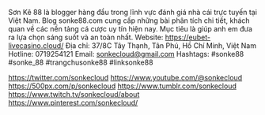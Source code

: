 Sơn Kê 88 là blogger hàng đầu trong lĩnh vực đánh giá nhà cái trực tuyến tại Việt Nam. Blog sonke88.com cung cấp những bài phân tích chi tiết, khách quan về các nền tảng cá cược uy tín hiện nay. Mục tiêu là giúp anh em đưa ra lựa chọn sáng suốt và an toàn nhất. 
Website: https://eubet-livecasino.cloud/
Địa chỉ: 37/8C Tây Thạnh, Tân Phú, Hồ Chí Minh, Việt Nam
Hotline: 0719254121
Email: sonkecloud@gmail.com
Hashtags: #sonke88 #sonke_88  #trangchusonke88 #linksonke88

https://twitter.com/sonkecloud
https://www.youtube.com/@sonkecloud
https://500px.com/p/sonkecloud
https://www.tumblr.com/sonkecloud
https://www.twitch.tv/sonkecloud/about
https://www.pinterest.com/sonkecloud/
